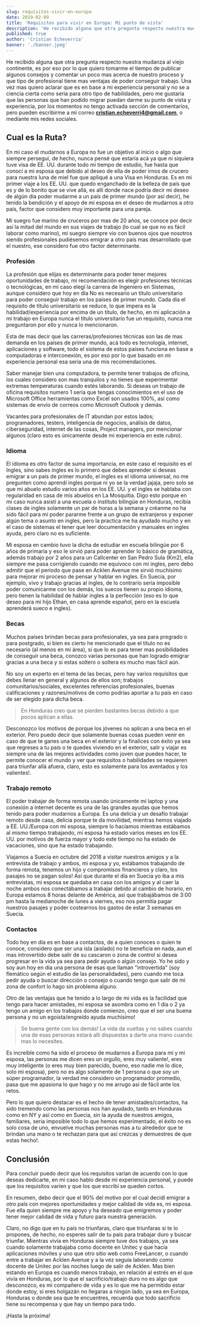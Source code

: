 ```yaml
---
slug: requisitos-vivir-en-europa
date: 2019-02-09
title: 'Requisitos para vivir en Europa: Mi punto de vista'
description: 'He recibido alguna que otra pregunta respecto nuestra mudanza al viejo continente, es por eso que quiero tomarme el tiempo de publicar algunos consejos y comentar un poco mas acerca de nuestro proceso y que tipo de profesional tiene mas ventajas de poder conseguir trabajo.'
published: true
author: 'Cristian Echeverría'
banner: './banner.jpeg'
---
```


He recibido alguna que otra pregunta respecto nuestra mudanza al viejo continente, es por eso por lo que quiero tomarme el tiempo de publicar algunos consejos y comentar un poco mas acerca de nuestro proceso y que tipo de profesional tiene mas ventajas de poder conseguir trabajo. Una vez mas quiero aclarar que es en base a mi experiencia personal y no se a ciencia cierta como seria para otro tipo de habilidades, pero me gustaría que las personas que han podido migrar puedan darme su punto de vista y experiencia, por los momentos no tengo activada sección de comentarios, pero pueden escribirme a mi correo **cristian.echeverri4@gmail.com**, o mediante mis redes sociales.

## Cual es la Ruta?

En mi caso el mudarnos a Europa no fue un objetivo al inicio o algo que siempre perseguí, de hecho, nunca pensé que estaría acá ya que ni siquiera tuve visa de EE. UU. durante todo mi tiempo de estudio, fue hasta que conocí a mi esposa que debido al deseo de ella de poder irnos de crucero para nuestra luna de miel fue que apliqué a una Visa en Honduras. Es en mi primer viaje a los EE. UU. que quedo enganchado de la belleza de país que es y de lo bonito que se vive allá, es allí donde nace podría decir mi deseo de algún día poder mudarme a un país de primer mundo (por así decir), he tenido la bendición y el apoyo de mi esposa en el deseo de mudarnos a otro país, factor que considero muy importante para una pareja.

Mi suegro fue marino de cruceros por mas de 20 años, se conoce por decir así la mitad del mundo en sus viajes de trabajo (lo cual se que no es fácil laborar como marino), mi suegro siempre vio con buenos ojos que nosotros siendo profesionales pudiésemos emigrar a otro país mas desarrollado que el nuestro, ese considero fue otro factor determinante.

### Profesión

La profesión que elijas es determinante para poder tener mejores oportunidades de trabajo, mi recomendación es elegir profesiones técnicas o tecnológicas, en mi caso elegí la carrera de Ingeniero en Sistemas, aunque considero que hoy en día No es necesario un titulo universitario para poder conseguir trabajo en los países de primer mundo. Cada día el requisito de titulo universitario se reduce, lo que impera es la habilidad/experiencia por encima de un titulo, de hecho, en mi aplicación a mi trabajo en Europa nunca el titulo universitario fue un requisito, nunca me preguntaron por ello y nunca lo mencionaron.

Esta de mas decir que las carreras/profesiones técnicas son las de mas demanda en los países de primer mundo, acá todo es tecnología, internet, aplicaciones y software, todo el sistema de estos países funciona en base a computadoras e interconexión, es por eso por lo que basado en mi experiencia personal esa seria una de mis recomendaciones.

Saber manejar bien una computadora, te permite tener trabajos de oficina, los cuales considero son mas tranquilos y no tienes que experimentar extremas temperaturas cuando estés laborando. Si deseas un trabajo de oficina requisitos numero 1 seria que tengas conocimientos en el uso de Microsoft Office herramientas como Excel son usados 100%, así como sistemas de envío de correos como Microsoft Outlook y demás.

Vacantes para profesionales de IT abundan por estos lados; programadores, testers, inteligencia de negocios, análisis de datos, ciberseguridad, internet de las cosas, Project managers, por mencionar algunos (claro esto es únicamente desde mi experiencia en este rubro).

### Idioma

El idioma es otro factor de suma importancia, en este caso el requisito es el Ingles, sino sabes ingles es lo primero que debes aprender si deseas emigrar a un país de primer mundo, el ingles es el idioma universal, no me pregunten como aprendí ingles porque ni yo se la verdad jajaja, pero solo se que mi abuelo estudio varios años en los EE. UU. y el ingles se hablaba con regularidad en casa de mis abuelos en La Mosquitia. Digo esto porque en mi caso nunca asistí a una escuela o instituto bilingüe en Honduras, recibía clases de ingles solamente un par de horas a la semana y créanme no ha sido fácil para mi poder pararme frente a un grupo de extranjeros y exponer algún tema o asunto en ingles, pero la practica me ha ayudado mucho y en el caso de sistemas el tener que leer documentación y manuales en ingles ayuda, pero claro no es suficiente.

Mi esposa en cambio tuvo la dicha de estudiar en escuela bilingüe por 6 años de primaria y eso le sirvió para poder aprender lo básico de gramática, además trabajo por 2 años para un Callcenter en San Pedro Sula (Km2), ella siempre me pasa corrigiendo cuando me equivoco con mi ingles, pero debo admitir que el periodo que pase en Acklen Avenue me sirvió muchísimo para mejorar mi proceso de pensar y hablar en ingles. En Suecia, por ejemplo, vivo y trabajo gracias al ingles, de lo contrario seria imposible poder comunicarme con los demás, los suecos tienen su propio idioma, pero tienen la habilidad de hablar ingles a la perfección (eso es lo que deseo para mi hijo Ethan, en casa aprende español, pero en la escuela aprenderá sueco e ingles).

### Becas

Muchos países brindan becas para profesionales, ya sea para pregrado o para postgrado, si bien es cierto he mencionado que el titulo no es necesario (al menos en mi área), si que lo es para tener mas posibilidades de conseguir una beca, conozco varias personas que han logrado emigrar gracias a una beca y si estas soltero o soltera es mucho mas fácil aún.

No soy un experto en el tema de las becas, pero hay varios requisitos que debes llenar en general y algunos de ellos son; trabajos comunitarios/sociales, excelentes referencias profesionales, buenas calificaciones y razones/motivos de como podrías aportar a tu país en caso de ser elegido para dicha beca.

> En Honduras creo que se pierden bastantes becas debido a que pocos aplican a ellas.

 Desconozco los motivos de porque los jóvenes no aplican a una beca en el exterior. Pero puedo decir que solamente buenas cosas pueden venir en caso de que te ganes una beca en el exterior y la finalices con éxito ya sea que regreses a tu país o te quedes viviendo en el exterior, salir y viajar es siempre una de las mejores actividades como joven que puedes hacer, te permite conocer el mundo y ver que requisitos o habilidades se requieren para triunfar allá afuera, claro, esto es solamente para los aventados y los valientes!.

### Trabajo remoto

El poder trabajar de forma remota usando únicamente mi laptop y una conexión a internet decente es una de las grandes ayudas que hemos tenido para poder mudarnos a Europa. Es una delicia y un desafío trabajar remoto desde casa, delicia porque te da movilidad, mientras hemos viajado a EE. UU./Europa con mi esposa, siempre lo hacíamos mientras estábamos al mismo tiempo trabajando, mi esposa ha estado varios meses en los EE. UU. por motivos de fuerza mayor y todo este tiempo no ha estado de vacaciones, sino que ha estado trabajando.

Viajamos a Suecia en octubre del 2018 a visitar nuestros amigos y a la entrevista de trabajo y ambos, mi esposa y yo, estábamos trabajando de forma remota, tenemos un hijo y compromisos financieros y claro, los pasajes no se pagan solos! Así que durante el día en Suecia yo iba a mis entrevistas, mi esposa se quedaba en casa con los amigos y al caer la noche ambos nos conectábamos a trabajar debido al cambio de horario, en Europa estamos 8 horas delante de América, así que trabajábamos de 3:00 pm hasta la medianoche de lunes a viernes, eso nos permitía pagar nuestros pasajes y poder costearnos los gastos de estar 3 semanas en Suecia.

### Contactos

Todo hoy en día es en base a contactos, de a quien conoces o quien te conoce, considero que ser una isla (aislado) no te beneficia en nada, aun el mas introvertido debe salir de su cascaron o zona de control si desea progresar en la vida ya sea para pedir ayuda o algún consejo. Yo he sido y soy aun hoy en día una persona de esas que llaman "introvertida" (soy flemático según el estudio de las personalidades), pero cuando me toca pedir ayuda o buscar dirección o consejo o cuando tengo que salir de mi zona de confort lo hago sin problema alguno.

Otro de las ventajas que he tenido a lo largo de mi vida es la facilidad que tengo para hacer amistades, mi esposa se asombra como en 1 día o 2 ya tengo un amigo en los trabajos donde comienzo, creo que el ser una buena persona y no un egoísta/engreído ayuda muchísimo!

> Se buena gente con los demás! La vida da vueltas y no sabes cuando una de esas personas estará allí dispuestas a darte una mano cuando mas lo necesites.

Es increíble como ha sido el proceso de mudarnos a Europa para mi y mi esposa, las personas me dicen eres un orgullo, eres muy valiente!, eres muy inteligente (o eres muy bien parecido, bueno, eso nadie me lo dice, solo mi esposa), pero no es algo solamente de 1 persona o que soy un súper programador, la verdad me considero un programador promedio, pasa que me apasiona lo que hago y no me arrugo así de fácil ante los retos.

Pero lo que quiero destacar es el hecho de tener amistades/contactos, ha sido tremendo como las personas nos han ayudado, tanto en Honduras como en NY y así como en Suecia, sin la ayuda de nuestros amigos, familiares, seria imposible todo lo que hemos experimentado, el éxito no es solo cosa de uno, envuelve muchas personas mas a tu alrededor que te brindan una mano o te rechazan para que así crezcas y demuestres de que estas hecho!.

## Conclusión

Para concluir puedo decir que los requisitos varían de acuerdo con lo que deseas dedicarte, en mi caso hablo desde mi experiencia personal, y puede que los requisitos varíen y que los que escribí se queden cortos.

En resumen, debo decir que el 90% del motivo por el cual decidí emigrar a otro país con mejores oportunidades y mejor calidad de vida es, mi esposa. Fue ella quien siempre me apoyo y ha deseado que emigremos y poder tener mejor calidad de vida y futuro para nuestra generación.

Claro, no digo que en tu país no triunfaras, claro que triunfaras si te lo propones, de hecho, no esperes salir de tu país para trabajar duro y buscar triunfar. Mientras vivía en Honduras siempre tuve dos trabajos, ya sea cuando solamente trabajaba como docente en Unitec y que hacia aplicaciones móviles y uno que otro sitio web como FreeLancer, o cuando entre a trabajar en Acklen Avenue y a la vez seguía laborando como docente de Unitec por las noches luego de salir de Acklen. Mas bien estando en Europa es cuando menos trabajo, en relación al estrés en el que vivía en Honduras, por lo que el sacrificio/trabajo duro no es algo que desconozco, es mi compañero de vida y es lo que me ha permitido estar donde estoy, si eres holgazán no llegaras a ningún lado, ya sea en Europa, Honduras o donde sea que te encuentres, recuerda que todo sacrificio tiene su recompensa y que hay un tiempo para todo.

¡Hasta la próxima!